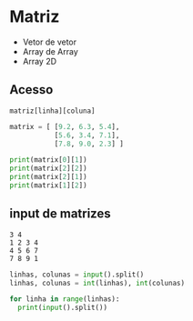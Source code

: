 # Matriz

- Vetor de vetor
- Array de Array
- Array 2D

## Acesso

`matriz[linha][coluna]`

```python
matrix = [ [9.2, 6.3, 5.4],
           [5.6, 3.4, 7.1],
           [7.8, 9.0, 2.3] ]

print(matrix[0][1])
print(matrix[2][2])
print(matrix[2][1])
print(matrix[1][2])
```

## input de matrizes

```
3 4
1 2 3 4
4 5 6 7
7 8 9 1
```

```python
linhas, colunas = input().split()
linhas, colunas = int(linhas), int(colunas)

for linha in range(linhas):
  print(input().split())
```
